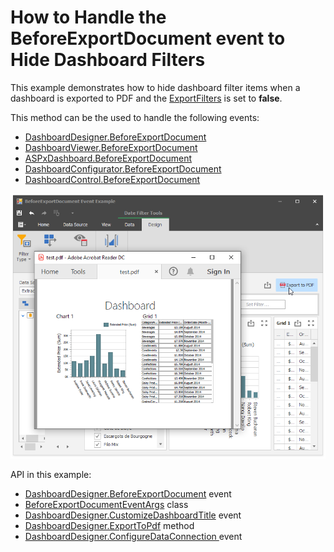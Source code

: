 # How to Handle the BeforeExportDocument event to Hide Dashboard Filters

This example demonstrates how to hide dashboard filter items when a dashboard is exported to PDF and the [ExportFilters](https://docs.devexpress.com/Dashboard/DevExpress.DashboardCommon.DashboardPdfExportOptions.ExportFilters) is set to **false**.

This method can be the used to handle the following events:

* [DashboardDesigner.BeforeExportDocument](https://docs.devexpress.com/Dashboard/DevExpress.DashboardWin.DashboardDesigner.BeforeExportDocument)
* [DashboardViewer.BeforeExportDocument](https://docs.devexpress.com/Dashboard/DevExpress.DashboardWin.DashboardViewer.BeforeExportDocument)
* [ASPxDashboard.BeforeExportDocument](https://docs.devexpress.com/Dashboard/DevExpress.DashboardWeb.ASPxDashboard.BeforeExportDocument)
* [DashboardConfigurator.BeforeExportDocument](https://docs.devexpress.com/Dashboard/DevExpress.DashboardWeb.DashboardConfigurator.BeforeExportDocument)
* [DashboardControl.BeforeExportDocument](https://docs.devexpress.com/Dashboard/DevExpress.DashboardWpf.DashboardControl.BeforeExportDocument)

![screenshot](images/screenshot.png)

API in this example:

* [DashboardDesigner.BeforeExportDocument](https://docs.devexpress.com/Dashboard/DevExpress.DashboardWin.DashboardDesigner.BeforeExportDocument) event
* [BeforeExportDocumentEventArgs](https://docs.devexpress.com/Dashboard/DevExpress.DashboardCommon.BeforeExportDocumentEventArgs) class
* [DashboardDesigner.CustomizeDashboardTitle](https://docs.devexpress.com/Dashboard/DevExpress.DashboardWin.DashboardDesigner.CustomizeDashboardTitle) event
* [DashboardDesigner.ExportToPdf](https://docs.devexpress.com/Dashboard/DevExpress.DashboardWin.DashboardDesigner.ExportToPdf.overloads) method
* [DashboardDesigner.ConfigureDataConnection ](https://docs.devexpress.com/Dashboard/DevExpress.DashboardWin.DashboardDesigner.ConfigureDataConnection) event